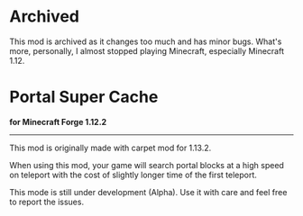 # Archived

This mod is archived as it changes too much and has minor bugs.
What's more, personally, I almost stopped playing Minecraft, especially Minecraft 1.12.

# Portal Super Cache

**for Minecraft Forge 1.12.2**

------

This mod is originally made with carpet mod for 1.13.2.

When using this mod, your game will search portal blocks at a high speed on teleport with the cost of slightly longer time of the first teleport.

This mode is still under development (Alpha). Use it with care and feel free to report the issues.
